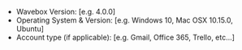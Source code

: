 <!--
Wavebox 10 is now available with hundreds of bugfixes and  support for features such as Chrome Extensions, Tab support and more.

Find out about the change here: https://github.com/wavebox/waveboxapp/issues/1133

---

For up to date help articles, we recommend visiting the Wavebox 10 Knowledge Base: https://kb.wavebox.io/

For dedidcated support we recommend contacting Wavebox support directly: https://wavebox.io/support

-->

* Wavebox Version: [e.g. 4.0.0]
* Operating System & Version: [e.g. Windows 10, Mac OSX 10.15.0, Ubuntu]
* Account type (if applicable): [e.g. Gmail, Office 365, Trello, etc...]
